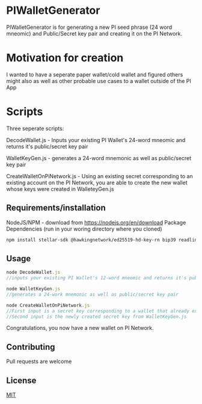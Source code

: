 # PIWalletGenerator

PIWalletGenerator is for generating a new PI seed phrase (24 word mneomic) and Public/Secret key pair and creating it on the PI Network.

# Motivation for creation
I wanted to have a seperate paper wallet/cold wallet and figured others might also as well as other probable use cases to a wallet outside of the PI App

# Scripts

Three seperate scripts:

DecodeWallet.js - Inputs your existing PI Wallet's 24-word mneomic and returns it's public/secret key pair

WalletKeyGen.js - generates a 24-word mnemonic as well as public/secret key pair

CreateWalletOnPiNetwork.js - Using an existing secret corresponding to an existing account on the PI Network, you are able to create the new wallet whose keys were created in WalleteyGen.js

## Requirements/installation
NodeJS/NPM - download from https://nodejs.org/en/download
Package Dependencies (run in your woring directory where you cloned)
```bash
npm install stellar-sdk @hawkingnetwork/ed25519-hd-key-rn bip39 readline
```

## Usage

```javascript
node DecodeWallet.js
//inputs your existing PI Wallet's 12-word mneomic and returns it's public/secret key pair
```

```javascript
node WalletKeyGen.js
//generates a 24-work mnemonic as well as public/secret key pair
```

```javascript
node CreateWalletOnPiNetwork.js
//First input is a secret key corresponding to a wallet that already exists on the PI network
//Second input is the newly created secret key from WalletKeyGen.js
```

Congratulations, you now have a new wallet on PI Network.

## Contributing

Pull requests are welcome

## License

[MIT](https://choosealicense.com/licenses/mit/)